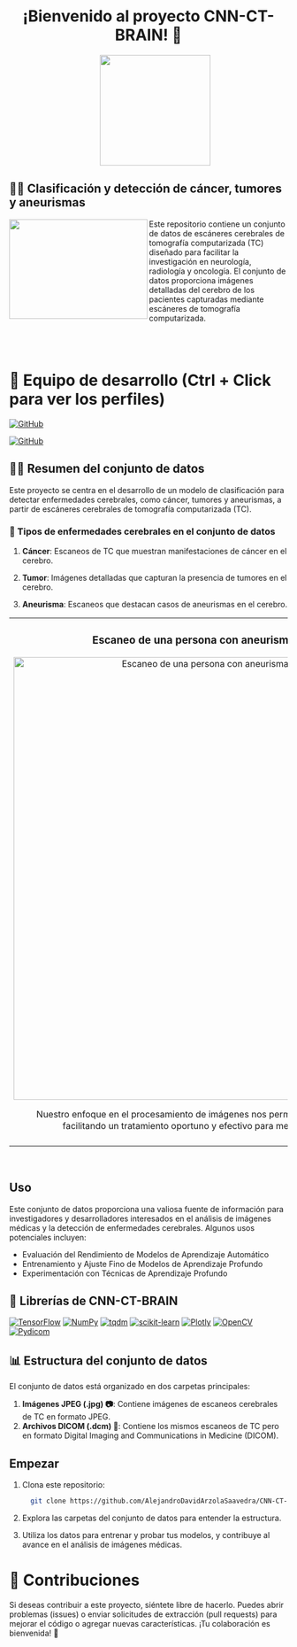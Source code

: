 <h1 align="center">¡Bienvenido al proyecto CNN-CT-BRAIN! 🧠</h1>

<ul align="center">		
  <a href="https://www.kaggle.com/datasets/trainingdatapro/computed-tomography-ct-of-the-brain" target="_blank">
    <img width="200px"  src="https://github.com/AlejandroDavidArzolaSaavedra/CNN-CT-BRAIN/assets/90756437/0bed01b8-49fc-40de-bbfa-982a38e50ea1">
  </a>
</ul>

## 👩‍🔬 Clasificación y detección de cáncer, tumores y aneurismas

<img align="left" width="250" height="180" src="https://i.imgur.com/RsmO2hP.gif?raw=true"></a>
Este repositorio contiene un conjunto de datos de escáneres cerebrales de tomografía computarizada (TC) diseñado para facilitar la investigación en neurología, radiología y oncología. El conjunto de datos proporciona imágenes detalladas del cerebro de los pacientes capturadas mediante escáneres de tomografía computarizada.

<br><br>

# 👥 Equipo de desarrollo (Ctrl + Click para ver los perfiles)

[![GitHub](https://img.shields.io/badge/GitHub-Andrea%20Santana%20Lopez-purple?style=flat-square&logo=github)](https://github.com/AndreaSantalos)

[![GitHub](https://img.shields.io/badge/GitHub-Alejandro%20David%20Arzola%20Saavedra-blue?style=flat-square&logo=github)](https://github.com/AlejandroDavidArzolaSaavedra)

## 🕵🏻 Resumen del conjunto de datos
<p color="blue">
Este proyecto se centra en el desarrollo de un modelo de clasificación para detectar enfermedades cerebrales, como cáncer, tumores y aneurismas, a partir de escáneres cerebrales de tomografía computarizada (TC).
</p>

### 💉 Tipos de enfermedades cerebrales en el conjunto de datos

1. **Cáncer**: Escaneos de TC que muestran manifestaciones de cáncer en el cerebro.

2. **Tumor**: Imágenes detalladas que capturan la presencia de tumores en el cerebro.

3. **Aneurisma**: Escaneos que destacan casos de aneurismas en el cerebro.
   
<table align="center">
  <tr>
  <td width="50%">
    <h3 align="center"> Escaneo de una persona con aneurisma, cáncer y tumor</h3>
    <div align="center">
      <a href="https://github.com/AlejandroDavidArzolaSaavedra/CNN-CT-BRAIN" target="_blank"><img width="800" src="https://github.com/AlejandroDavidArzolaSaavedra/CNN-CT-BRAIN/assets/90756437/ba837625-c258-422d-a6df-0f166bc8a10a" width="400" alt="Escaneo de una persona con aneurisma, cáncer y tumor"></a>
      <p>  Nuestro enfoque en el procesamiento de imágenes nos permite ofrecer un diagnóstico preciso, facilitando un tratamiento oportuno y efectivo para mejorar la salud del paciente 🩺</p>
    </div>
  </td>                                                    
</table> 
<br>

## Uso

Este conjunto de datos proporciona una valiosa fuente de información para investigadores y desarrolladores interesados en el análisis de imágenes médicas y la detección de enfermedades cerebrales. Algunos usos potenciales incluyen:

- Evaluación del Rendimiento de Modelos de Aprendizaje Automático
- Entrenamiento y Ajuste Fino de Modelos de Aprendizaje Profundo
- Experimentación con Técnicas de Aprendizaje Profundo


## 📖 Librerías de CNN-CT-BRAIN 

[![TensorFlow](https://img.shields.io/badge/TensorFlow-%23FF6F00?style=for-the-badge&logo=tensorflow)](Link_A_Tu_Pagina_De_TensorFlow)
[![NumPy](https://img.shields.io/badge/NumPy-%23013243?style=for-the-badge&logo=numpy)](Link_A_Tu_Pagina_De_NumPy)
[![tqdm](https://img.shields.io/badge/tqdm-%23000000?style=for-the-badge&logo=tqdm)](Link_A_Tu_Pagina_De_tqdm)
[![scikit-learn](https://img.shields.io/badge/scikit_learn-%23F7931E?style=for-the-badge&logo=scikit-learn)](Link_A_Tu_Pagina_De_scikit-learn)
[![Plotly](https://img.shields.io/badge/Plotly-%233F4F75?style=for-the-badge&logo=plotly)](Link_A_Tu_Pagina_De_Plotly)
[![OpenCV](https://img.shields.io/badge/OpenCV-%23FD8C00?style=for-the-badge&logo=opencv)](Link_A_Tu_Pagina_De_OpenCV)
[![Pydicom](https://img.shields.io/badge/Pydicom-%23191919?style=for-the-badge&logo=python)](Link_A_Tu_Pagina_De_Pydicom)
 


## 📊 Estructura del conjunto de datos

El conjunto de datos está organizado en dos carpetas principales:

1. **Imágenes JPEG (.jpg) 📷**: Contiene imágenes de escaneos cerebrales de TC en formato JPEG.
2. **Archivos DICOM (.dcm) 📁**: Contiene los mismos escaneos de TC pero en formato Digital Imaging and Communications in Medicine (DICOM).

## Empezar

1. Clona este repositorio:

   ```bash
     git clone https://github.com/AlejandroDavidArzolaSaavedra/CNN-CT-BRAIN.git
   ```

2. Explora las carpetas del conjunto de datos para entender la estructura.

3. Utiliza los datos para entrenar y probar tus modelos, y contribuye al avance en el análisis de imágenes médicas.

# 🤝 Contribuciones

Si deseas contribuir a este proyecto, siéntete libre de hacerlo. Puedes abrir problemas (issues) o enviar solicitudes de extracción (pull requests) para mejorar el código o agregar nuevas características. ¡Tu colaboración es bienvenida! 🚀
